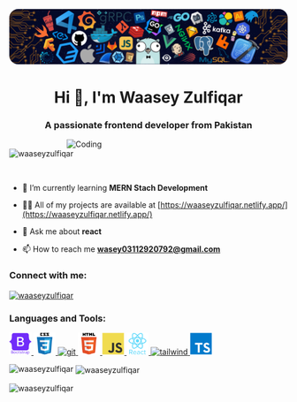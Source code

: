 <img alt="Coding" style="border-radius:16px;" src="./images/background.png">

<h1 align="center">Hi 👋, I'm Waasey Zulfiqar</h1>
<h3 align="center">A passionate frontend developer from Pakistan</h3>
<img align="right" alt="Coding" width="400" src="https://cdn.dribbble.com/users/1162077/screenshots/3848914/programmer.gif" />

<p align="left"> <img src="https://komarev.com/ghpvc/?username=waaseyzulfiqar&label=Profile%20views&color=0e75b6&style=flat" alt="waaseyzulfiqar" /> </p>

<p align="left"> <a href="https://twitter.com/" target="blank"><img src="https://img.shields.io/twitter/follow/?logo=twitter&style=for-the-badge" alt="" /></a> </p>

- 🌱 I’m currently learning **MERN Stach Development**

- 👨‍💻 All of my projects are available at [https://waaseyzulfiqar.netlify.app/](https://waaseyzulfiqar.netlify.app/)

- 💬 Ask me about **react**

- 📫 How to reach me **wasey03112920792@gmail.com**

<h3 align="left">Connect with me:</h3>
<p align="left">
<a href="https://linkedin.com/in/waaseyzulfiqar" target="blank"><img align="center" src="https://raw.githubusercontent.com/rahuldkjain/github-profile-readme-generator/master/src/images/icons/Social/linked-in-alt.svg" alt="waaseyzulfiqar" height="30" width="40" /></a>
</p>

<h3 align="left">Languages and Tools:</h3>
<p align="left"> <a href="https://getbootstrap.com" target="_blank" rel="noreferrer"> <img src="https://raw.githubusercontent.com/devicons/devicon/master/icons/bootstrap/bootstrap-plain-wordmark.svg" alt="bootstrap" width="40" height="40"/> </a> <a href="https://www.w3schools.com/css/" target="_blank" rel="noreferrer"> <img src="https://raw.githubusercontent.com/devicons/devicon/master/icons/css3/css3-original-wordmark.svg" alt="css3" width="40" height="40"/> </a> <a href="https://git-scm.com/" target="_blank" rel="noreferrer"> <img src="https://www.vectorlogo.zone/logos/git-scm/git-scm-icon.svg" alt="git" width="40" height="40"/> </a> <a href="https://www.w3.org/html/" target="_blank" rel="noreferrer"> <img src="https://raw.githubusercontent.com/devicons/devicon/master/icons/html5/html5-original-wordmark.svg" alt="html5" width="40" height="40"/> </a> <a href="https://developer.mozilla.org/en-US/docs/Web/JavaScript" target="_blank" rel="noreferrer"> <img src="https://raw.githubusercontent.com/devicons/devicon/master/icons/javascript/javascript-original.svg" alt="javascript" width="40" height="40"/> </a> <a href="https://reactjs.org/" target="_blank" rel="noreferrer"> <img src="https://raw.githubusercontent.com/devicons/devicon/master/icons/react/react-original-wordmark.svg" alt="react" width="40" height="40"/> </a> <a href="https://tailwindcss.com/" target="_blank" rel="noreferrer"> <img src="https://www.vectorlogo.zone/logos/tailwindcss/tailwindcss-icon.svg" alt="tailwind" width="40" height="40"/> </a> <a href="https://www.typescriptlang.org/" target="_blank" rel="noreferrer"> <img src="https://raw.githubusercontent.com/devicons/devicon/master/icons/typescript/typescript-original.svg" alt="typescript" width="40" height="40"/> </a> </p>

<p><img align="left" src="https://github-readme-stats.vercel.app/api/top-langs?username=waaseyzulfiqar&show_icons=true&locale=en&layout=compact" alt="waaseyzulfiqar" /></p>

<p>&nbsp;<img align="center" src="https://github-readme-stats.vercel.app/api?username=waaseyzulfiqar&show_icons=true&locale=en" alt="waaseyzulfiqar" /></p>

<p><img align="center" src="https://github-readme-streak-stats.herokuapp.com/?user=waaseyzulfiqar&" alt="waaseyzulfiqar" /></p>
